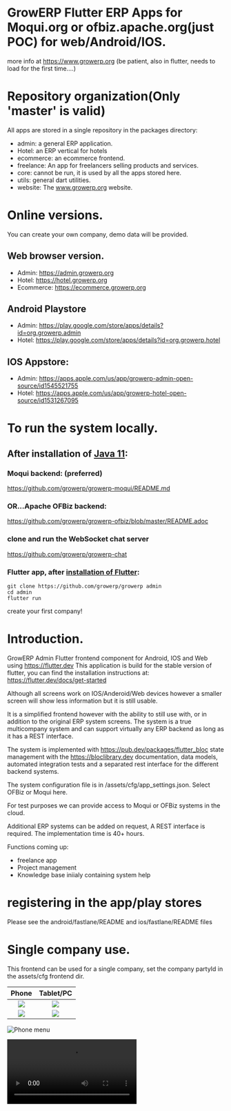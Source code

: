 # GrowERP Flutter ERP Apps for Moqui.org or ofbiz.apache.org(just POC) for web/Android/IOS.

more info at https://www.growerp.org (be patient, also in flutter, needs to load for the first time....)

# Repository organization(Only 'master' is valid)
All apps are stored in a single repository in the packages directory:
- admin: a general ERP application.
- Hotel: an ERP vertical for hotels
- ecommerce: an ecommerce frontend.
- freelance: An app for freelancers selling products and services.
- core: cannot be run, it is used by all the apps stored here. 
- utils: general dart utilities.
- website: The www.growerp.org website.

# Online versions.
You can create your own company, demo data will be provided.

## Web browser version.
- Admin: https://admin.growerp.org
- Hotel: https://hotel.growerp.org
- Ecommerce: https://ecommerce.growerp.org

## Android Playstore
- Admin: https://play.google.com/store/apps/details?id=org.growerp.admin
- Hotel: https://play.google.com/store/apps/details?id=org.growerp.hotel

## IOS Appstore:
- Admin: https://apps.apple.com/us/app/growerp-admin-open-source/id1545521755
- Hotel: https://apps.apple.com/us/app/growerp-hotel-open-source/id1531267095

# To run the system locally.
## After installation of [Java 11](https://openjdk.java.net/install/):
  
### Moqui backend: (preferred)
  https://github.com/growerp/growerp-moqui/README.md

### OR...Apache OFBiz backend:
  https://github.com/growerp/growerp-ofbiz/blob/master/README.adoc

### clone and run the WebSocket chat server
  https://github.com/growerp/growerp-chat  

### Flutter app, after [installation of Flutter](https://flutter.dev/docs/get-started/install):
```
git clone https://github.com/growerp/growerp admin
cd admin
flutter run
```
create your first company!

# Introduction.
GrowERP Admin Flutter frontend component for Android, IOS and Web using https://flutter.dev This application is build for the stable version of flutter, you can find the installation instructions at: https://flutter.dev/docs/get-started

Although all screens work on IOS/Anderoid/Web devices however a smaller screen will show less information but it is still usable.

It is a simplified frontend however with the ability to still use with, or in addition to the original ERP system screens.
The system is a true multicompany system and can support virtually any ERP backend as long as it has a REST interface.

The system is implemented with https://pub.dev/packages/flutter_bloc state management with the https://bloclibrary.dev documentation, data models, automated integration tests and a separated rest interface for the different backend systems. 

The system configuration file is in /assets/cfg/app_settings.json. Select OFBiz or Moqui here.

For test purposes we can provide access to Moqui or OFBiz systems in the cloud.

Additional ERP systems can be added on request, A REST interface is required.
The implementation time is 40+ hours.

Functions coming up:
* freelance app
* Project management
* Knowledge base iniialy containing system help

# registering in the app/play stores
Please see the android/fastlane/README and ios/fastlane/README files 

# Single company use.

This frontend can be used for a single company, set the company partyId in the assets/cfg frontend dir.


Phone                                                                                         |  Tablet/PC
:--------------------------------------------------------------------------------------------:|:---------------------------------------------------------------------------------------:
![](https://raw.githubusercontent.com/growerp/growerp/master/screenPrints/phoneDashboard.png) | ![](https://raw.githubusercontent.com/growerp/growerp/master/screenPrints/pcDashboard.png)
![](https://raw.githubusercontent.com/growerp/growerp/master/screenPrints/phoneCat.png)       | ![](https://raw.githubusercontent.com/growerp/growerp/master/screenPrints/pcCat.png)

![Phone menu](https://raw.githubusercontent.com/growerp/growerp/master/screenPrints/phoneMenu.png)

![Download here a short movie to show the Adaptive App in action](https://raw.githubusercontent.com/growerp/growerp/master/screenPrints/responsive.mp4)

